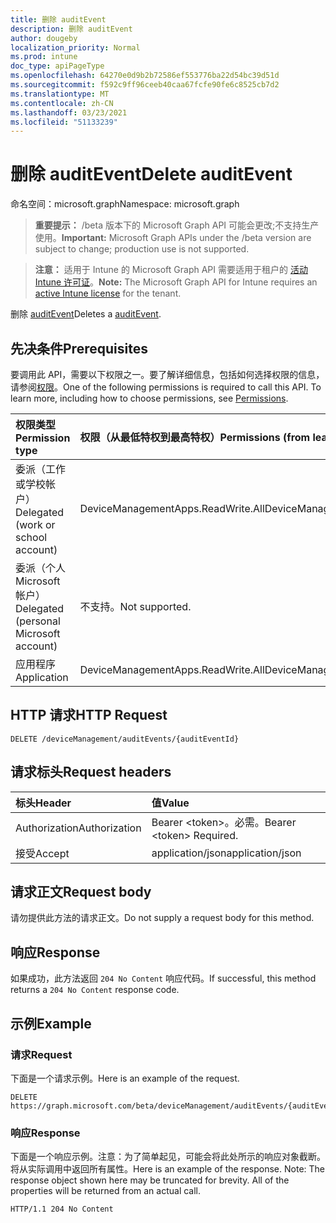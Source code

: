 ```yaml
---
title: 删除 auditEvent
description: 删除 auditEvent
author: dougeby
localization_priority: Normal
ms.prod: intune
doc_type: apiPageType
ms.openlocfilehash: 64270e0d9b2b72586ef553776ba22d54bc39d51d
ms.sourcegitcommit: f592c9ff96ceeb40caa67fcfe90fe6c8525cb7d2
ms.translationtype: MT
ms.contentlocale: zh-CN
ms.lasthandoff: 03/23/2021
ms.locfileid: "51133239"
---
```

# <a name="delete-auditevent"></a><span data-ttu-id="19b2e-103">删除 auditEvent</span><span class="sxs-lookup"><span data-stu-id="19b2e-103">Delete auditEvent</span></span>

<span data-ttu-id="19b2e-104">命名空间：microsoft.graph</span><span class="sxs-lookup"><span data-stu-id="19b2e-104">Namespace: microsoft.graph</span></span>

> <span data-ttu-id="19b2e-105">**重要提示：** /beta 版本下的 Microsoft Graph API 可能会更改;不支持生产使用。</span><span class="sxs-lookup"><span data-stu-id="19b2e-105">**Important:** Microsoft Graph APIs under the /beta version are subject to change; production use is not supported.</span></span>

> <span data-ttu-id="19b2e-106">**注意：** 适用于 Intune 的 Microsoft Graph API 需要适用于租户的 [活动 Intune 许可证](https://go.microsoft.com/fwlink/?linkid=839381)。</span><span class="sxs-lookup"><span data-stu-id="19b2e-106">**Note:** The Microsoft Graph API for Intune requires an [active Intune license](https://go.microsoft.com/fwlink/?linkid=839381) for the tenant.</span></span>

<span data-ttu-id="19b2e-107">删除 [auditEvent](../resources/intune-auditing-auditevent.md)</span><span class="sxs-lookup"><span data-stu-id="19b2e-107">Deletes a [auditEvent](../resources/intune-auditing-auditevent.md).</span></span>

## <a name="prerequisites"></a><span data-ttu-id="19b2e-108">先决条件</span><span class="sxs-lookup"><span data-stu-id="19b2e-108">Prerequisites</span></span>
<span data-ttu-id="19b2e-p101">要调用此 API，需要以下权限之一。要了解详细信息，包括如何选择权限的信息，请参阅[权限](/graph/permissions-reference)。</span><span class="sxs-lookup"><span data-stu-id="19b2e-p101">One of the following permissions is required to call this API. To learn more, including how to choose permissions, see [Permissions](/graph/permissions-reference).</span></span>

|<span data-ttu-id="19b2e-111">权限类型</span><span class="sxs-lookup"><span data-stu-id="19b2e-111">Permission type</span></span>|<span data-ttu-id="19b2e-112">权限（从最低特权到最高特权）</span><span class="sxs-lookup"><span data-stu-id="19b2e-112">Permissions (from least to most privileged)</span></span>|
|:---|:---|
|<span data-ttu-id="19b2e-113">委派（工作或学校帐户）</span><span class="sxs-lookup"><span data-stu-id="19b2e-113">Delegated (work or school account)</span></span>|<span data-ttu-id="19b2e-114">DeviceManagementApps.ReadWrite.All</span><span class="sxs-lookup"><span data-stu-id="19b2e-114">DeviceManagementApps.ReadWrite.All</span></span>|
|<span data-ttu-id="19b2e-115">委派（个人 Microsoft 帐户）</span><span class="sxs-lookup"><span data-stu-id="19b2e-115">Delegated (personal Microsoft account)</span></span>|<span data-ttu-id="19b2e-116">不支持。</span><span class="sxs-lookup"><span data-stu-id="19b2e-116">Not supported.</span></span>|
|<span data-ttu-id="19b2e-117">应用程序</span><span class="sxs-lookup"><span data-stu-id="19b2e-117">Application</span></span>|<span data-ttu-id="19b2e-118">DeviceManagementApps.ReadWrite.All</span><span class="sxs-lookup"><span data-stu-id="19b2e-118">DeviceManagementApps.ReadWrite.All</span></span>|

## <a name="http-request"></a><span data-ttu-id="19b2e-119">HTTP 请求</span><span class="sxs-lookup"><span data-stu-id="19b2e-119">HTTP Request</span></span>
<!-- {
  "blockType": "ignored"
}
-->
``` http
DELETE /deviceManagement/auditEvents/{auditEventId}
```

## <a name="request-headers"></a><span data-ttu-id="19b2e-120">请求标头</span><span class="sxs-lookup"><span data-stu-id="19b2e-120">Request headers</span></span>
|<span data-ttu-id="19b2e-121">标头</span><span class="sxs-lookup"><span data-stu-id="19b2e-121">Header</span></span>|<span data-ttu-id="19b2e-122">值</span><span class="sxs-lookup"><span data-stu-id="19b2e-122">Value</span></span>|
|:---|:---|
|<span data-ttu-id="19b2e-123">Authorization</span><span class="sxs-lookup"><span data-stu-id="19b2e-123">Authorization</span></span>|<span data-ttu-id="19b2e-124">Bearer &lt;token&gt;。必需。</span><span class="sxs-lookup"><span data-stu-id="19b2e-124">Bearer &lt;token&gt; Required.</span></span>|
|<span data-ttu-id="19b2e-125">接受</span><span class="sxs-lookup"><span data-stu-id="19b2e-125">Accept</span></span>|<span data-ttu-id="19b2e-126">application/json</span><span class="sxs-lookup"><span data-stu-id="19b2e-126">application/json</span></span>|

## <a name="request-body"></a><span data-ttu-id="19b2e-127">请求正文</span><span class="sxs-lookup"><span data-stu-id="19b2e-127">Request body</span></span>
<span data-ttu-id="19b2e-128">请勿提供此方法的请求正文。</span><span class="sxs-lookup"><span data-stu-id="19b2e-128">Do not supply a request body for this method.</span></span>

## <a name="response"></a><span data-ttu-id="19b2e-129">响应</span><span class="sxs-lookup"><span data-stu-id="19b2e-129">Response</span></span>
<span data-ttu-id="19b2e-130">如果成功，此方法返回 `204 No Content` 响应代码。</span><span class="sxs-lookup"><span data-stu-id="19b2e-130">If successful, this method returns a `204 No Content` response code.</span></span>

## <a name="example"></a><span data-ttu-id="19b2e-131">示例</span><span class="sxs-lookup"><span data-stu-id="19b2e-131">Example</span></span>

### <a name="request"></a><span data-ttu-id="19b2e-132">请求</span><span class="sxs-lookup"><span data-stu-id="19b2e-132">Request</span></span>
<span data-ttu-id="19b2e-133">下面是一个请求示例。</span><span class="sxs-lookup"><span data-stu-id="19b2e-133">Here is an example of the request.</span></span>
``` http
DELETE https://graph.microsoft.com/beta/deviceManagement/auditEvents/{auditEventId}
```

### <a name="response"></a><span data-ttu-id="19b2e-134">响应</span><span class="sxs-lookup"><span data-stu-id="19b2e-134">Response</span></span>
<span data-ttu-id="19b2e-p102">下面是一个响应示例。注意：为了简单起见，可能会将此处所示的响应对象截断。将从实际调用中返回所有属性。</span><span class="sxs-lookup"><span data-stu-id="19b2e-p102">Here is an example of the response. Note: The response object shown here may be truncated for brevity. All of the properties will be returned from an actual call.</span></span>
``` http
HTTP/1.1 204 No Content
```




